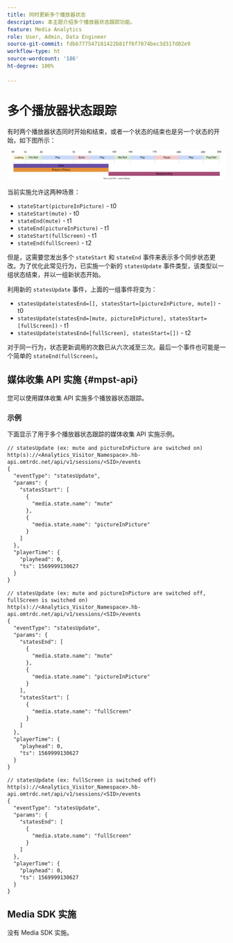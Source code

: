 ```yaml
---
title: 同时更新多个播放器状态
description: 本主题介绍多个播放器状态跟踪功能。
feature: Media Analytics
role: User, Admin, Data Engineer
source-git-commit: fdbb777547181422b81ff6f7874bec3d317d02e9
workflow-type: ht
source-wordcount: '186'
ht-degree: 100%

---
```


# 多个播放器状态跟踪

有时两个播放器状态同时开始和结束，或者一个状态的结束也是另一个状态的开始，如下图所示：

![多个播放器状态](assets/multiple-player-states.svg)

当前实施允许这两种场景：
- `stateStart(pictureInPicture)` - t0
- `stateStart(mute)` - t0
- `stateEnd(mute)` - t1
- `stateEnd(pictureInPicture)` - t1
- `stateStart(fullScreen)` - t1
- `stateEnd(fullScreen)` - t2

但是，这需要您发出多个 `stateStart` 和 `stateEnd` 事件来表示多个同步状态更改。为了优化此常见行为，已实施一个新的 `statesUpdate` 事件类型，该类型以一组状态结束，并以一组新状态开始。

利用新的 `statesUpdate` 事件，上面的一组事件将变为：
- `statesUpdate(statesEnd=[], statesStart=[pictureInPicture, mute])` - t0
- `statesUpdate(statesEnd=[mute, pictureInPicture], statesStart=[fullScreen])` - t1
- `statesUpdate(statesEnd=[fullScreen], statesStart=[])` - t2

对于同一行为，状态更新调用的次数已从六次减至三次。最后一个事件也可能是一个简单的 `stateEnd(fullScreen)`。

## 媒体收集 API 实施 {#mpst-api}

您可以使用媒体收集 API 实施多个播放器状态跟踪。

### 示例

下面显示了用于多个播放器状态跟踪的媒体收集 API 实施示例。

```
// statesUpdate (ex: mute and pictureInPicture are switched on)
http(s)://<Analytics_Visitor_Namespace>.hb-api.omtrdc.net/api/v1/sessions/<SID>/events
{
  "eventType": "statesUpdate",
  "params": {
    "statesStart": [
      {
        "media.state.name": "mute"
      },
      {
        "media.state.name": "pictureInPicture"
      }
    ]
  },
  "playerTime": {
    "playhead": 0,
    "ts": 1569999130627
  }
}
```

```
// statesUpdate (ex: mute and pictureInPicture are switched off, fullScreen is switched on)
http(s)://<Analytics_Visitor_Namespace>.hb-api.omtrdc.net/api/v1/sessions/<SID>/events
{
  "eventType": "statesUpdate",
  "params": {
    "statesEnd": [
      {
        "media.state.name": "mute"
      },
      {
        "media.state.name": "pictureInPicture"
      }
    ],
    "statesStart": [
      {
        "media.state.name": "fullScreen"
      }
    ]
  },
  "playerTime": {
    "playhead": 0,
    "ts": 1569999130627
  }
}
```

```
// statesUpdate (ex: fullScreen is switched off)
http(s)://<Analytics_Visitor_Namespace>.hb-api.omtrdc.net/api/v1/sessions/<SID>/events
{
  "eventType": "statesUpdate",
  "params": {
    "statesEnd": [
      {
        "media.state.name": "fullScreen"
      }
    ]
  },
  "playerTime": {
    "playhead": 0,
    "ts": 1569999130627
  }
}
```

## Media SDK 实施

没有 Media SDK 实施。
